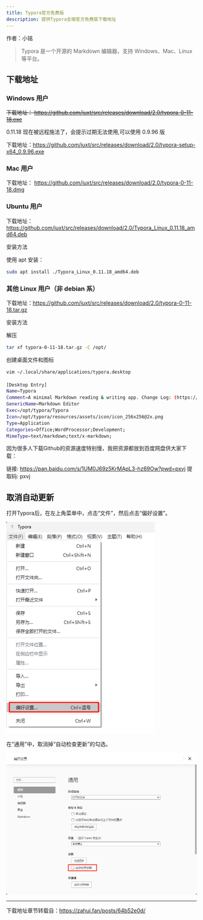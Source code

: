 ```yaml
---
title: Typora官方免费版
description: 提供Typora全端官方免费版下载地址
---
```


作者：小铭

> Typora 是一个开源的 Markdown 编辑器，支持 Windows、Mac、Linux 等平台。

## 下载地址

### Windows 用户

~~下载地址： https://github.com/iuxt/src/releases/download/2.0/typora-0-11-18.exe~~

0.11.18 现在被远程施法了，会提示过期无法使用,可以使用 0.9.96 版

下载地址：https://github.com/iuxt/src/releases/download/2.0/typora-setup-x64_0.9.96.exe

### Mac 用户

下载地址： https://github.com/iuxt/src/releases/download/2.0/typora-0-11-18.dmg

### Ubuntu 用户

下载地址：https://github.com/iuxt/src/releases/download/2.0/Typora_Linux_0.11.18_amd64.deb

安装方法

使用 apt 安装：

```bash
sudo apt install ./Typora_Linux_0.11.18_amd64.deb
```

### 其他 Linux 用户（非 debian 系）

下载地址：https://github.com/iuxt/src/releases/download/2.0/typora-0-11-18.tar.gz

安装方法

解压

```bash
tar xf typora-0-11-18.tar.gz -C /opt/
```

创建桌面文件和图标

```bash
vim ~/.local/share/applications/typora.desktop

[Desktop Entry]
Name=Typora
Comment=A minimal Markdown reading & writing app. Change Log: (https://typora.io/windows/dev_release.html)
GenericName=Markdown Editor
Exec=/opt/typora/Typora
Icon=/opt/typora/resources/assets/icon/icon_256x256@2x.png
Type=Application
Categories=Office;WordProcessor;Development;
MimeType=text/markdown;text/x-markdown;
```

因为很多人下载Github的资源速度特别慢，我把资源都放到百度网盘供大家下载：

链接: https://pan.baidu.com/s/1UM0J69z5KrMApL3-hz69Ow?pwd=pxvj 提取码: pxvj 

## 取消自动更新

打开Typora后，在左上角菜单中，点击“文件”，然后点击“偏好设置”。

![Typora设置](../../../assets/2025/Typora/设置.png)

在“通用”中，取消掉“自动检查更新”的勾选。

![Typra取消自动更新](../../../assets/2025/Typora/取消自动更新.png)

---

下载地址章节转载自：https://zahui.fan/posts/64b52e0d/
